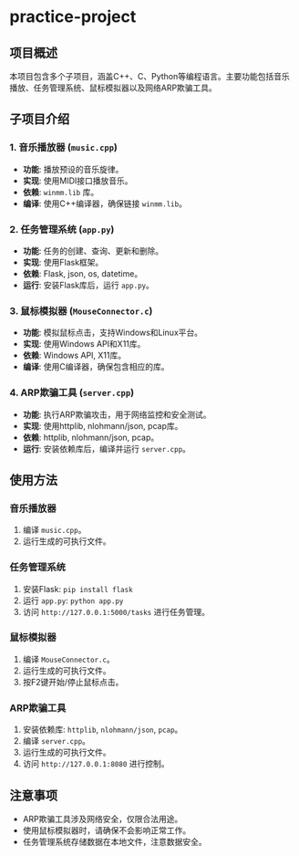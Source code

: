 # practice-project

## 项目概述

本项目包含多个子项目，涵盖C++、C、Python等编程语言。主要功能包括音乐播放、任务管理系统、鼠标模拟器以及网络ARP欺骗工具。

## 子项目介绍

### 1. 音乐播放器 (`music.cpp`)

- **功能**: 播放预设的音乐旋律。
- **实现**: 使用MIDI接口播放音乐。
- **依赖**: `winmm.lib` 库。
- **编译**: 使用C++编译器，确保链接 `winmm.lib`。

### 2. 任务管理系统 (`app.py`)

- **功能**: 任务的创建、查询、更新和删除。
- **实现**: 使用Flask框架。
- **依赖**: Flask, json, os, datetime。
- **运行**: 安装Flask库后，运行 `app.py`。

### 3. 鼠标模拟器 (`MouseConnector.c`)

- **功能**: 模拟鼠标点击，支持Windows和Linux平台。
- **实现**: 使用Windows API和X11库。
- **依赖**: Windows API, X11库。
- **编译**: 使用C编译器，确保包含相应的库。

### 4. ARP欺骗工具 (`server.cpp`)

- **功能**: 执行ARP欺骗攻击，用于网络监控和安全测试。
- **实现**: 使用httplib, nlohmann/json, pcap库。
- **依赖**: httplib, nlohmann/json, pcap。
- **运行**: 安装依赖库后，编译并运行 `server.cpp`。

## 使用方法

### 音乐播放器

1. 编译 `music.cpp`。
2. 运行生成的可执行文件。

### 任务管理系统

1. 安装Flask: `pip install flask`
2. 运行 `app.py`: `python app.py`
3. 访问 `http://127.0.0.1:5000/tasks` 进行任务管理。

### 鼠标模拟器

1. 编译 `MouseConnector.c`。
2. 运行生成的可执行文件。
3. 按F2键开始/停止鼠标点击。

### ARP欺骗工具

1. 安装依赖库: `httplib`, `nlohmann/json`, `pcap`。
2. 编译 `server.cpp`。
3. 运行生成的可执行文件。
4. 访问 `http://127.0.0.1:8080` 进行控制。

## 注意事项

- ARP欺骗工具涉及网络安全，仅限合法用途。
- 使用鼠标模拟器时，请确保不会影响正常工作。
- 任务管理系统存储数据在本地文件，注意数据安全。
